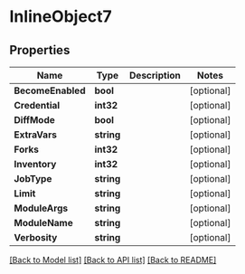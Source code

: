 # InlineObject7

## Properties

Name | Type | Description | Notes
------------ | ------------- | ------------- | -------------
**BecomeEnabled** | **bool** |  | [optional] 
**Credential** | **int32** |  | [optional] 
**DiffMode** | **bool** |  | [optional] 
**ExtraVars** | **string** |  | [optional] 
**Forks** | **int32** |  | [optional] 
**Inventory** | **int32** |  | [optional] 
**JobType** | **string** |  | [optional] 
**Limit** | **string** |  | [optional] 
**ModuleArgs** | **string** |  | [optional] 
**ModuleName** | **string** |  | [optional] 
**Verbosity** | **string** |  | [optional] 

[[Back to Model list]](../README.md#documentation-for-models) [[Back to API list]](../README.md#documentation-for-api-endpoints) [[Back to README]](../README.md)


